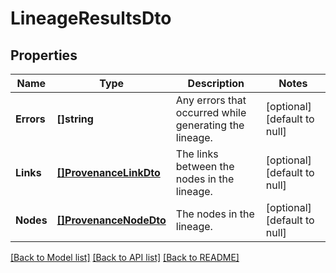 # LineageResultsDto

## Properties
Name | Type | Description | Notes
------------ | ------------- | ------------- | -------------
**Errors** | **[]string** | Any errors that occurred while generating the lineage. | [optional] [default to null]
**Links** | [**[]ProvenanceLinkDto**](ProvenanceLinkDTO.md) | The links between the nodes in the lineage. | [optional] [default to null]
**Nodes** | [**[]ProvenanceNodeDto**](ProvenanceNodeDTO.md) | The nodes in the lineage. | [optional] [default to null]

[[Back to Model list]](../README.md#documentation-for-models) [[Back to API list]](../README.md#documentation-for-api-endpoints) [[Back to README]](../README.md)

